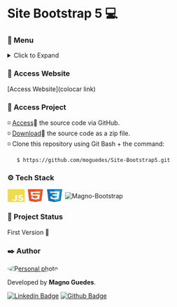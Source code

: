 # Site Bootstrap 5 💻

### 🎯 Menu

<details>
<summary>Click to Expand</summary>
◽ <a href="#accessWebsite">Access Website</a> <br>
◽ <a href="#access-project">Access Project</a> <br>
◽ <a href="#techstack">Tech Stack</a> <br>
◽ <a href="#status">Project Status</a> <br>
◽ <a href="#author">Author</a> <br>
</details>

<h3 id="#accessWebsite">🚀 Access Website</h3>

[Access Website](colocar link)

<h3 id="access-project">📁 Access Project</h3>

◽ <a href="https://github.com/moguedes/Site-Bootstrap5/tree/main">Access</a>🔗 the source code via GitHub. <br>
◽ <a href="https://github.com/moguedes/Site-Bootstrap5/archive/refs/heads/main.zip">Download</a>🔗 the source code as a zip file.<br>
◽ Clone this repository using Git Bash + the command:

       $ https://github.com/moguedes/Site-Bootstrap5.git

<h3 id="techstack">⚙️ Tech Stack</h3>

<div style="display: inline_block">
  <img align="center" alt="Magno-JS" height="30" width="40" src="https://raw.githubusercontent.com/devicons/devicon/master/icons/javascript/javascript-plain.svg">
  <img align="center" alt="Magno-HTML" height="30" width="40" src="https://raw.githubusercontent.com/devicons/devicon/master/icons/html5/html5-original.svg">
  <img align="center" alt="Magno-CSS" height="30" width="40" src="https://raw.githubusercontent.com/devicons/devicon/master/icons/css3/css3-original.svg">
  <img align="center" alt="Magno-Bootstrap" height="30" width="40" src="https://raw.githubusercontent.com/jmnote/z-icons/bd73f8f803467f185ffd94f4fc7c24ce931eb926/svg/bootstrap.svg">
</div>

<h3 id="status">📌 Project Status</h3>

First Version 🚧

<h3 id="author">✒️ Author</h3>

<a href="https://github.com/moguedes"> <img style="border-radius: 50%;" src="https://avatars.githubusercontent.com/u/90535255?s=400&u=47357d0d50166ffbbf44c5db3990d24542f06577&v=4" width="100px;" alt="Personal photo"/> </a>

Developed by **Magno Guedes**.

[![Linkedin Badge](https://img.shields.io/badge/LinkedIn-0077B5?style=for-the-badge&logo=linkedin&logoColor=white)](https://www.linkedin.com/in/magno-ot%C3%A1vio-guedes-253832236/) [![Github Badge](https://img.shields.io/badge/GitHub-100000?style=for-the-badge&logo=github&logoColor=white)](https://github.com/moguedes)
